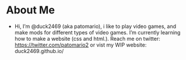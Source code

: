 # About Me
- Hi, I’m @duck2469 (aka patomario), i like to play video games, and make mods for different types of video games. I’m currently learning how to make a website (css and html.). Reach me on twitter: https://twitter.com/patomario2 or vist my WIP website: duck2469.github.io/

<!---
patomario
--->

